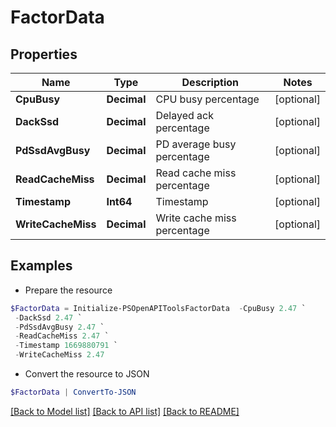 # FactorData
## Properties

Name | Type | Description | Notes
------------ | ------------- | ------------- | -------------
**CpuBusy** | **Decimal** | CPU busy percentage | [optional] 
**DackSsd** | **Decimal** | Delayed ack percentage | [optional] 
**PdSsdAvgBusy** | **Decimal** | PD average busy percentage | [optional] 
**ReadCacheMiss** | **Decimal** | Read cache miss percentage | [optional] 
**Timestamp** | **Int64** | Timestamp | [optional] 
**WriteCacheMiss** | **Decimal** | Write cache miss percentage | [optional] 

## Examples

- Prepare the resource
```powershell
$FactorData = Initialize-PSOpenAPIToolsFactorData  -CpuBusy 2.47 `
 -DackSsd 2.47 `
 -PdSsdAvgBusy 2.47 `
 -ReadCacheMiss 2.47 `
 -Timestamp 1669880791 `
 -WriteCacheMiss 2.47
```

- Convert the resource to JSON
```powershell
$FactorData | ConvertTo-JSON
```

[[Back to Model list]](../README.md#documentation-for-models) [[Back to API list]](../README.md#documentation-for-api-endpoints) [[Back to README]](../README.md)

